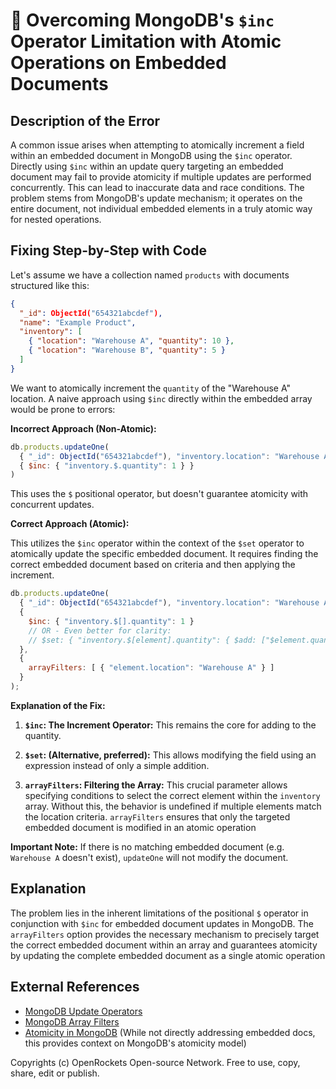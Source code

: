# 🐞 Overcoming MongoDB's `$inc` Operator Limitation with Atomic Operations on Embedded Documents


## Description of the Error

A common issue arises when attempting to atomically increment a field within an embedded document in MongoDB using the `$inc` operator.  Directly using `$inc` within an update query targeting an embedded document may fail to provide atomicity if multiple updates are performed concurrently.  This can lead to inaccurate data and race conditions.  The problem stems from MongoDB's update mechanism; it operates on the entire document, not individual embedded elements in a truly atomic way for nested operations.


## Fixing Step-by-Step with Code

Let's assume we have a collection named `products` with documents structured like this:

```json
{
  "_id": ObjectId("654321abcdef"),
  "name": "Example Product",
  "inventory": [
    { "location": "Warehouse A", "quantity": 10 },
    { "location": "Warehouse B", "quantity": 5 }
  ]
}
```

We want to atomically increment the `quantity` of the "Warehouse A" location. A naive approach using `$inc` directly within the embedded array would be prone to errors:

**Incorrect Approach (Non-Atomic):**

```javascript
db.products.updateOne(
  { "_id": ObjectId("654321abcdef"), "inventory.location": "Warehouse A" },
  { $inc: { "inventory.$.quantity": 1 } }
)
```

This uses the `$` positional operator, but doesn't guarantee atomicity with concurrent updates.

**Correct Approach (Atomic):**

This utilizes the `$inc` operator within the context of the `$set` operator to atomically update the specific embedded document.  It requires finding the correct embedded document based on criteria and then applying the increment.

```javascript
db.products.updateOne(
  { "_id": ObjectId("654321abcdef"), "inventory.location": "Warehouse A" },
  {
    $inc: { "inventory.$[].quantity": 1 } 
    // OR - Even better for clarity: 
    // $set: { "inventory.$[element].quantity": { $add: ["$element.quantity",1]} }
  },
  {
    arrayFilters: [ { "element.location": "Warehouse A" } ]
  }
);
```

**Explanation of the Fix:**

1. **`$inc`: The Increment Operator:** This remains the core for adding to the quantity.

2. **`$set`: (Alternative, preferred):** This allows modifying the field using an expression instead of only a simple addition. 
3. **`arrayFilters`: Filtering the Array:** This crucial parameter allows specifying conditions to select the correct element within the `inventory` array.  Without this, the behavior is undefined if multiple elements match the location criteria. `arrayFilters` ensures that only the targeted embedded document is modified in an atomic operation

**Important Note:** If there is no matching embedded document (e.g. `Warehouse A` doesn't exist), `updateOne` will not modify the document.

## Explanation

The problem lies in the inherent limitations of the positional `$` operator in conjunction with `$inc` for embedded document updates in MongoDB.  The `arrayFilters` option provides the necessary mechanism to precisely target the correct embedded document within an array and guarantees atomicity by updating the complete embedded document as a single atomic operation


## External References

* [MongoDB Update Operators](https://www.mongodb.com/docs/manual/reference/operator/update/)
* [MongoDB Array Filters](https://www.mongodb.com/docs/manual/reference/operator/update/arrayFilters/)
* [Atomicity in MongoDB](https://docs.mongodb.com/manual/core/transactions/)  (While not directly addressing embedded docs, this provides context on MongoDB's atomicity model)


Copyrights (c) OpenRockets Open-source Network. Free to use, copy, share, edit or publish.

